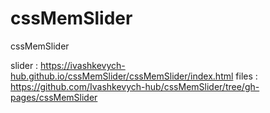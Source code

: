 # cssMemSlider
cssMemSlider

slider : https://ivashkevych-hub.github.io/cssMemSlider/cssMemSlider/index.html
files : https://github.com/Ivashkevych-hub/cssMemSlider/tree/gh-pages/cssMemSlider 


